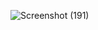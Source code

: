 ![Screenshot (191)](https://user-images.githubusercontent.com/94215142/144219783-dbafc634-20fc-4e42-be77-5ffadfa5cb74.png)
